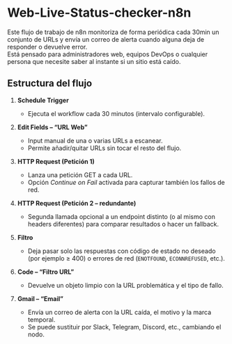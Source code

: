 # Web-Live-Status-checker-n8n

Este flujo de trabajo de n8n monitoriza de forma periódica cada 30min un conjunto de URLs y envía un correo de alerta cuando alguna deja de responder o devuelve error.  
Está pensado para administradores web, equipos DevOps o cualquier persona que necesite saber al instante si un sitio está caído.

Estructura del flujo
--------------------

1. **Schedule Trigger**  
   - Ejecuta el workflow cada 30 minutos (intervalo configurable).

2. **Edit Fields – “URL Web”**  
   - Input manual de una o varias URLs a escanear.  
   - Permite añadir/quitar URLs sin tocar el resto del flujo.

3. **HTTP Request (Petición 1)**  
   - Lanza una petición GET a cada URL.  
   - Opción *Continue on Fail* activada para capturar también los fallos de red.

4. **HTTP Request (Petición 2 – redundante)**  
   - Segunda llamada opcional a un endpoint distinto (o al mismo con headers diferentes) para comparar resultados o hacer un fallback.

5. **Filtro**  
   - Deja pasar solo las respuestas con código de estado no deseado (por ejemplo ≥ 400) o errores de red (`ENOTFOUND`, `ECONNREFUSED`, etc.).

6. **Code – “Filtro URL”**  
   - Devuelve un objeto limpio con la URL problemática y el tipo de fallo.

7. **Gmail – “Email”**  
   - Envía un correo de alerta con la URL caída, el motivo y la marca temporal.  
   - Se puede sustituir por Slack, Telegram, Discord, etc., cambiando el nodo.

